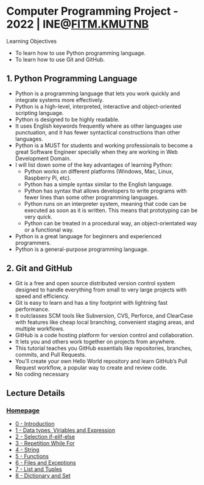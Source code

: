 # Computer Programming Project - 2022 | INE@[FITM.KMUTNB](https://github.com/FITM-KMUTNB)
Learning Objectives
- To learn how to use Python programming language.
- To learn how to use Git and GitHub.

## 1. Python Programming Language
- Python is a programming language that lets you work quickly and integrate systems more effectively.
- Python is a high-level, interpreted, interactive and object-oriented scripting language.
- Python is designed to be highly readable.
- It uses English keywords frequently where as other languages use punctuation, and it has fewer syntactical constructions than other languages.
- Python is a MUST for students and working professionals to become a great Software Engineer specially when they are working in Web Development Domain.
- I will list down some of the key advantages of learning Python:
    - Python works on different platforms (Windows, Mac, Linux, Raspberry Pi, etc).
    - Python has a simple syntax similar to the English language.
    - Python has syntax that allows developers to write programs with fewer lines than some other programming languages.
    - Python runs on an interpreter system, meaning that code can be executed as soon as it is written. This means that prototyping can be very quick.
    - Python can be treated in a procedural way, an object-orientated way or a functional way.
- Python is a great language for beginners and experienced programmers.
- Python is a general-purpose programming language.

## 2. Git and GitHub
- Git is a free and open source distributed version control system designed to handle everything from small to very large projects with speed and efficiency.
- Git is easy to learn and has a tiny footprint with lightning fast performance.
- It outclasses SCM tools like Subversion, CVS, Perforce, and ClearCase with features like cheap local branching, convenient staging areas, and multiple workflows.
- GitHub is a code hosting platform for version control and collaboration.
- It lets you and others work together on projects from anywhere.
- This tutorial teaches you GitHub essentials like repositories, branches, commits, and Pull Requests.
- You’ll create your own Hello World repository and learn GitHub’s Pull Request workflow, a popular way to create and review code.
- No coding necessary

## Lecture Details
### [Homepage](https://akikungz.github.io/projectCompro/)
- [0 - Introduction](https://akikungz.github.io/projectCompro/lecture/0/)
- [1 - Data types, Viriables and Expression](https://akikungz.github.io/projectCompro/lecture/1/)
- [2 - Selection if-elif-else](https://akikungz.github.io/projectCompro/lecture/2/)
- [3 - Repetition While For](https://akikungz.github.io/projectCompro/lecture/3/)
- [4 - String](https://akikungz.github.io/projectCompro/lecture/4/)
- [5 - Functions](https://akikungz.github.io/projectCompro/lecture/5/)
- [6 - Files and Exceptions](https://akikungz.github.io/projectCompro/lecture/6/)
- [7 - List and Tuples](https://akikungz.github.io/projectCompro/lecture/7/)
- [8 - Dictionary and Set](https://akikungz.github.io/projectCompro/lecture/8/)
